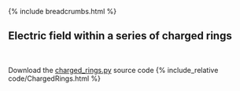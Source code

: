{% include breadcrumbs.html %}

## Electric field within a series of charged rings
<div class="header_line"><br/></div>

Download the [charged_rings.py](code/charged_rings.py) source code
{% include_relative code/ChargedRings.html %}
